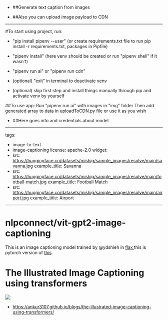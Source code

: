 - ##Generate text caption from images

- ##Also you can upload image payload to CDN

---
#To start using project, run:
- "pip install pipenv --user" (or create requirements.txt file to run pip install -r requirements.txt, packages in Pipfile)
- "pipenv install" (here venv should be created or run "pipenv shell" if it wasn't)
- "pipenv run ai" or "pipenv run cdn"

- (optional) "exit" in terminal to deactivate venv
- (optional) skip first step and install things manually through pip and activate venv by yourself

##To use app:
Run "pipenv run ai" with images in "img" folder
Then add generated array to data in uploadToCDN.py file or use it as you wish


- ##Here goes info and credentials about model
---
tags:
- image-to-text
- image-captioning
license: apache-2.0
widget:
- src: https://huggingface.co/datasets/mishig/sample_images/resolve/main/savanna.jpg
  example_title: Savanna
- src: https://huggingface.co/datasets/mishig/sample_images/resolve/main/football-match.jpg
  example_title: Football Match
- src: https://huggingface.co/datasets/mishig/sample_images/resolve/main/airport.jpg
  example_title: Airport
---

# nlpconnect/vit-gpt2-image-captioning

This is an image captioning model trained by @ydshieh in [flax ](https://github.com/huggingface/transformers/tree/main/examples/flax/image-captioning) this is pytorch version of [this](https://huggingface.co/ydshieh/vit-gpt2-coco-en-ckpts).


# The Illustrated Image Captioning using transformers

![](https://ankur3107.github.io/assets/images/vision-encoder-decoder.png)

* https://ankur3107.github.io/blogs/the-illustrated-image-captioning-using-transformers/
